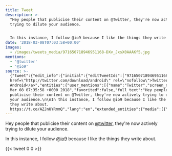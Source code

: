 ```yaml
---
title: Tweet
description: >-
  "Hey people that publicise their content on @Twitter, they're now actively
  trying to dilute your audience.


  In this instance, I follow @io9 because I like the things they write about. "
date: '2018-03-08T07:03:58+00:00'
images:
  - /images/tweets_media/971650718946951168-DXv_JxsX0AAAKf5.jpg
mentions:
  - '@twitter'
  - '@io9'
source: >-
  {"tweet":{"edit_info":{"initial":{"editTweetIds":["971650718946951168"],"editableUntil":"2018-03-08T08:35:58.451Z","editsRemaining":"5","isEditEligible":true}},"retweeted":false,"source":"<a
  href=\"http://twitter.com/download/android\" rel=\"nofollow\">Twitter for
  Android</a>","entities":{"user_mentions":[{"name":"Twitter","screen_name":"twitter","indices":["43","51"],"id_str":"1683696495198089217","id":"1683696495198089217"},{"name":"io9","screen_name":"io9","indices":["134","138"],"id_str":"13215132","id":"13215132"}],"urls":[],"symbols":[],"media":[{"expanded_url":"https://twitter.com/toychicken/status/971650718946951168/photo/1","indices":["183","206"],"url":"https://t.co/AZJnUYRmmQ","media_url":"http://pbs.twimg.com/media/DXv_JxsX0AAAKf5.jpg","id_str":"971650688051826688","id":"971650688051826688","media_url_https":"https://pbs.twimg.com/media/DXv_JxsX0AAAKf5.jpg","sizes":{"small":{"w":"383","h":"680","resize":"fit"},"large":{"w":"1080","h":"1920","resize":"fit"},"medium":{"w":"675","h":"1200","resize":"fit"},"thumb":{"w":"150","h":"150","resize":"crop"}},"type":"photo","display_url":"pic.twitter.com/AZJnUYRmmQ"}],"hashtags":[]},"display_text_range":["0","206"],"favorite_count":"0","id_str":"971650718946951168","truncated":false,"retweet_count":"0","id":"971650718946951168","possibly_sensitive":false,"created_at":"Thu
  Mar 08 07:35:58 +0000 2018","favorited":false,"full_text":"Hey people that
  publicise their content on @Twitter, they're now actively trying to dilute
  your audience.\n\nIn this instance, I follow @io9 because I like the things
  they write about.
  https://t.co/AZJnUYRmmQ","lang":"en","extended_entities":{"media":[{"expanded_url":"https://twitter.com/toychicken/status/971650718946951168/photo/1","indices":["183","206"],"url":"https://t.co/AZJnUYRmmQ","media_url":"http://pbs.twimg.com/media/DXv_JxsX0AAAKf5.jpg","id_str":"971650688051826688","id":"971650688051826688","media_url_https":"https://pbs.twimg.com/media/DXv_JxsX0AAAKf5.jpg","sizes":{"small":{"w":"383","h":"680","resize":"fit"},"large":{"w":"1080","h":"1920","resize":"fit"},"medium":{"w":"675","h":"1200","resize":"fit"},"thumb":{"w":"150","h":"150","resize":"crop"}},"type":"photo","display_url":"pic.twitter.com/AZJnUYRmmQ"}]}}}
---
```

Hey people that publicise their content on [@twitter](https://twitter.com/@twitter), they're now actively trying to dilute your audience.

In this instance, I follow [@io9](https://twitter.com/@io9) because I like the things they write about. 
    
{{< tweet 0 0 >}}
    
